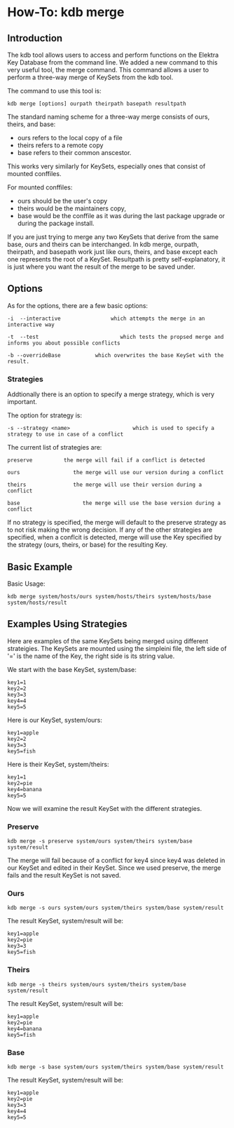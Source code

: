 # How-To: kdb merge #

## Introduction ##

The kdb tool allows users to access and perform functions on the Elektra Key Database from the command line. We added
a new command to this very useful tool, the merge command. This command allows a user to perform a three-way merge 
of KeySets from the kdb tool. 

The command to use this tool is:

	kdb merge [options] ourpath theirpath basepath resultpath

The standard naming scheme for a three-way merge consists of ours, theirs, and base:
*	ours refers to the local copy of a file
*	theirs refers to a remote copy
*	base refers to their common anscestor. 

This works very similarly for KeySets, especially ones that consist of mounted conffiles. 

For mounted conffiles:
*	ours should be the user's copy
*	theirs would be the maintainers copy, 
*	base would be the conffile as it was during the last package upgrade or during the package install. 

If you are just trying to merge any two KeySets that derive from the same base, ours and theirs can be interchanged. 
In kdb merge, ourpath, theirpath, and basepath work just like ours, theirs, and base except each one represents the 
root of a KeySet. Resultpath is pretty self-explanatory, it is just where you want the result of the merge to be saved under. 

## Options ##

As for the options, there are a few basic options:
	
    -i  --interactive                which attempts the merge in an interactive way
	
	-t  --test                          which tests the propsed merge and informs you about possible conflicts
    
	-b --overrideBase           which overwrites the base KeySet with the result.

### Strategies ###

Addtionally there is an option to specify a merge strategy, which is very important.

The option for strategy is:

	-s --strategy <name>					which is used to specify a strategy to use in case of a conflict

The current list of strategies are:

	preserve          the merge will fail if a conflict is detected
	
	ours                 the merge will use our version during a conflict
	
	theirs               the merge will use their version during a conflict
	
	base	                the merge will use the base version during a conflict

If no strategy is specified, the merge will default to the preserve strategy as to not risk making the wrong decision. 
If any of the other strategies are specified, when a conflcit is detected, merge will use the Key specified by the
strategy (ours, theirs, or base) for the resulting Key. 

## Basic Example ##

Basic Usage:

	kdb merge system/hosts/ours system/hosts/theirs system/hosts/base system/hosts/result
	
## Examples Using Strategies ##
  
Here are examples of the same KeySets being merged using different strateigies.
The KeySets are mounted using the simpleini file, the left side of '=' is the name of
the Key, the right side is its string value.
  
We start with the base KeySet, system/base:

  	key1=1  
	key2=2  
	key3=3  
	key4=4  
	key5=5  
	
Here is our KeySet, system/ours:

	key1=apple  
	key2=2  
	key3=3  
	key5=fish  
	
Here is their KeySet, system/theirs:

	key1=1  
	key2=pie  
	key4=banana  
	key5=5  
	
Now we will examine the result KeySet with the different strategies.

### Preserve ###

	kdb merge -s preserve system/ours system/theirs system/base system/result
	
The merge will fail because of a conflict for key4 since key4 was deleted in our KeySet and
edited in their KeySet. Since we used preserve, the merge fails and the result KeySet is not saved.

### Ours ###

	kdb merge -s ours system/ours system/theirs system/base system/result

The result KeySet, system/result will be:

	key1=apple  
	key2=pie  
	key3=3  
	key5=fish  
	
### Theirs ###

	kdb merge -s theirs system/ours system/theirs system/base system/result
	
The result KeySet, system/result will be:

	key1=apple
	key2=pie
	key4=banana
	key5=fish
	
### Base ###

	kdb merge -s base system/ours system/theirs system/base system/result
	
The result KeySet, system/result will be:

	key1=apple
	key2=pie
	key3=3
	key4=4
	key5=5